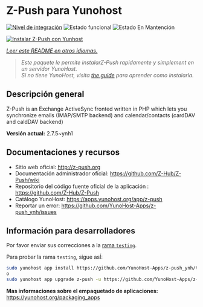 <!--
Este archivo README esta generado automaticamente<https://github.com/YunoHost/apps/tree/master/tools/readme_generator>
No se debe editar a mano.
-->

# Z-Push para Yunohost

[![Nivel de integración](https://apps.yunohost.org/badge/integration/z-push)](https://ci-apps.yunohost.org/ci/apps/z-push/)
![Estado funcional](https://apps.yunohost.org/badge/state/z-push)
![Estado En Mantención](https://apps.yunohost.org/badge/maintained/z-push)

[![Instalar Z-Push con Yunhost](https://install-app.yunohost.org/install-with-yunohost.svg)](https://install-app.yunohost.org/?app=z-push)

*[Leer este README en otros idiomas.](./ALL_README.md)*

> *Este paquete le permite instalarZ-Push rapidamente y simplement en un servidor YunoHost.*  
> *Si no tiene YunoHost, visita [the guide](https://yunohost.org/install) para aprender como instalarla.*

## Descripción general

Z-Push is an Exchange ActiveSync fronted written in PHP which lets you synchronize emails (IMAP/SMTP backend) and calendar/contacts (cardDAV and caldDAV backend)


**Versión actual:** 2.7.5~ynh1
## Documentaciones y recursos

- Sitio web oficial: <http://z-push.org>
- Documentación administrador oficial: <https://github.com/Z-Hub/Z-Push/wiki>
- Repositorio del código fuente oficial de la aplicación : <https://github.com/Z-Hub/Z-Push>
- Catálogo YunoHost: <https://apps.yunohost.org/app/z-push>
- Reportar un error: <https://github.com/YunoHost-Apps/z-push_ynh/issues>

## Información para desarrolladores

Por favor enviar sus correcciones a la [rama `testing`](https://github.com/YunoHost-Apps/z-push_ynh/tree/testing).

Para probar la rama `testing`, sigue asÍ:

```bash
sudo yunohost app install https://github.com/YunoHost-Apps/z-push_ynh/tree/testing --debug
o
sudo yunohost app upgrade z-push -u https://github.com/YunoHost-Apps/z-push_ynh/tree/testing --debug
```

**Mas informaciones sobre el empaquetado de aplicaciones:** <https://yunohost.org/packaging_apps>
